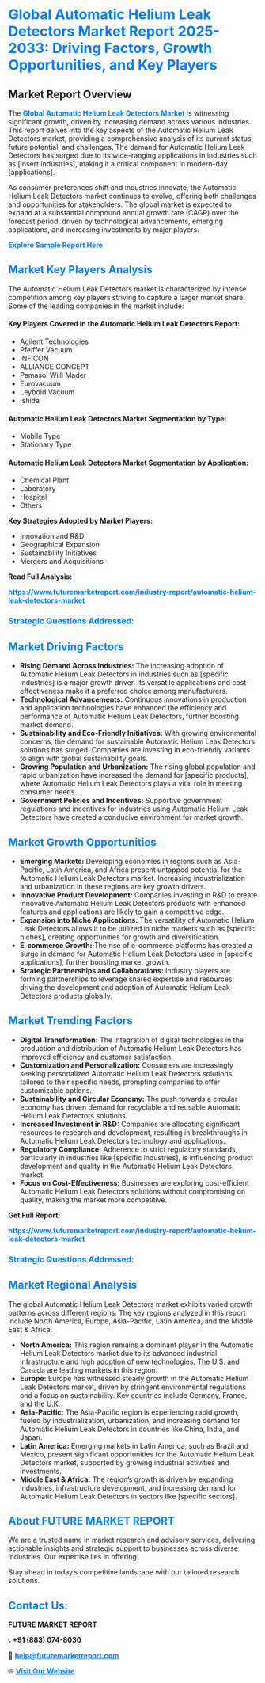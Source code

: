 <h1 style="color: #007BFF;">Global Automatic Helium Leak Detectors Market Report 2025-2033: Driving Factors, Growth Opportunities, and Key Players</h1>

<section id="overview">
<h2>Market Report Overview</h2>
<p>The <a href="https://www.futuremarketreport.com/industry-report/automatic-helium-leak-detectors-market" style="color: #007BFF; text-decoration: none;"><strong>Global Automatic Helium Leak Detectors Market</strong></a> is witnessing significant growth, driven by increasing demand across various industries. This report delves into the key aspects of the Automatic Helium Leak Detectors market, providing a comprehensive analysis of its current status, future potential, and challenges. The demand for Automatic Helium Leak Detectors has surged due to its wide-ranging applications in industries such as [insert industries], making it a critical component in modern-day [applications].</p>
<p>As consumer preferences shift and industries innovate, the Automatic Helium Leak Detectors market continues to evolve, offering both challenges and opportunities for stakeholders. The global market is expected to expand at a substantial compound annual growth rate (CAGR) over the forecast period, driven by technological advancements, emerging applications, and increasing investments by major players.</p>
</section>

<section id="overview">
<p><a href="https://www.futuremarketreport.com/request-sample/reportId=75485" style="color: #007BFF; text-decoration: none;"><strong>Explore Sample Report Here</strong></a></p>
</section>

<section id="key-players">
<h2 style="color: #007BFF;">Market Key Players Analysis</h2>
<p>The Automatic Helium Leak Detectors market is characterized by intense competition among key players striving to capture a larger market share. Some of the leading companies in the market include:</p>
<h4>Key Players Covered in the Automatic Helium Leak Detectors Report:</h4>
<ul><li>Agilent Technologies</li><li>Pfeiffer Vacuum</li><li>INFICON</li><li>ALLIANCE CONCEPT</li><li>Pamasol Willi Mader</li><li>Eurovacuum</li><li>Leybold Vacuum</li><li>Ishida</li></ul>
<h4>Automatic Helium Leak Detectors Market Segmentation by Type:</h4>
<ul><li>Mobile Type</li><li>Stationary Type</li></ul>

<h4>Automatic Helium Leak Detectors Market Segmentation by Application:</h4>
<ul><li>Chemical Plant</li><li>Laboratory</li><li>Hospital</li><li>Others</li></ul>
<p><strong>Key Strategies Adopted by Market Players:</strong></p>
<ul>
<li>Innovation and R&D</li>
<li>Geographical Expansion</li>
<li>Sustainability Initiatives</li>
<li>Mergers and Acquisitions</li>
</ul>
</section>

<section>
<p><strong>Read Full Analysis: </strong></p><a href="https://www.futuremarketreport.com/industry-report/automatic-helium-leak-detectors-market" style="color: #007BFF; text-decoration: none;"><strong>https://www.futuremarketreport.com/industry-report/automatic-helium-leak-detectors-market</strong></a>
<h3 style="color: #007BFF;">Strategic Questions Addressed:</h3>
</section>

<section id="driving-factors">
<h2 style="color: #007BFF;">Market Driving Factors</h2>
<ul>
<li><strong>Rising Demand Across Industries:</strong> The increasing adoption of Automatic Helium Leak Detectors in industries such as [specific industries] is a major growth driver. Its versatile applications and cost-effectiveness make it a preferred choice among manufacturers.</li>
<li><strong>Technological Advancements:</strong> Continuous innovations in production and application technologies have enhanced the efficiency and performance of Automatic Helium Leak Detectors, further boosting market demand.</li>
<li><strong>Sustainability and Eco-Friendly Initiatives:</strong> With growing environmental concerns, the demand for sustainable Automatic Helium Leak Detectors solutions has surged. Companies are investing in eco-friendly variants to align with global sustainability goals.</li>
<li><strong>Growing Population and Urbanization:</strong> The rising global population and rapid urbanization have increased the demand for [specific products], where Automatic Helium Leak Detectors plays a vital role in meeting consumer needs.</li>
<li><strong>Government Policies and Incentives:</strong> Supportive government regulations and incentives for industries using Automatic Helium Leak Detectors have created a conducive environment for market growth.</li>
</ul>
</section>

<section id="growth-opportunities">
<h2 style="color: #007BFF;">Market Growth Opportunities</h2>
<ul>
<li><strong>Emerging Markets:</strong> Developing economies in regions such as Asia-Pacific, Latin America, and Africa present untapped potential for the Automatic Helium Leak Detectors market. Increasing industrialization and urbanization in these regions are key growth drivers.</li>
<li><strong>Innovative Product Development:</strong> Companies investing in R&D to create innovative Automatic Helium Leak Detectors products with enhanced features and applications are likely to gain a competitive edge.</li>
<li><strong>Expansion into Niche Applications:</strong> The versatility of Automatic Helium Leak Detectors allows it to be utilized in niche markets such as [specific niches], creating opportunities for growth and diversification.</li>
<li><strong>E-commerce Growth:</strong> The rise of e-commerce platforms has created a surge in demand for Automatic Helium Leak Detectors used in [specific applications], further boosting market growth.</li>
<li><strong>Strategic Partnerships and Collaborations:</strong> Industry players are forming partnerships to leverage shared expertise and resources, driving the development and adoption of Automatic Helium Leak Detectors products globally.</li>
</ul>
</section>

<section id="trending-factors">
<h2 style="color: #007BFF;">Market Trending Factors</h2>
<ul>
<li><strong>Digital Transformation:</strong> The integration of digital technologies in the production and distribution of Automatic Helium Leak Detectors has improved efficiency and customer satisfaction.</li>
<li><strong>Customization and Personalization:</strong> Consumers are increasingly seeking personalized Automatic Helium Leak Detectors solutions tailored to their specific needs, prompting companies to offer customizable options.</li>
<li><strong>Sustainability and Circular Economy:</strong> The push towards a circular economy has driven demand for recyclable and reusable Automatic Helium Leak Detectors solutions.</li>
<li><strong>Increased Investment in R&D:</strong> Companies are allocating significant resources to research and development, resulting in breakthroughs in Automatic Helium Leak Detectors technology and applications.</li>
<li><strong>Regulatory Compliance:</strong> Adherence to strict regulatory standards, particularly in industries like [specific industries], is influencing product development and quality in the Automatic Helium Leak Detectors market.</li>
<li><strong>Focus on Cost-Effectiveness:</strong> Businesses are exploring cost-efficient Automatic Helium Leak Detectors solutions without compromising on quality, making the market more competitive.</li>
</ul>
</section>

<section>
<p><strong>Get Full Report: </strong></p><a href="https://www.futuremarketreport.com/industry-report/automatic-helium-leak-detectors-market" style="color: #007BFF; text-decoration: none;"><strong>https://www.futuremarketreport.com/industry-report/automatic-helium-leak-detectors-market</strong></a>
<h3 style="color: #007BFF;">Strategic Questions Addressed:</h3>
</section>


<section id="regional-analysis">
<h2 style="color: #007BFF;">Market Regional Analysis</h2>
<p>The global Automatic Helium Leak Detectors market exhibits varied growth patterns across different regions. The key regions analyzed in this report include North America, Europe, Asia-Pacific, Latin America, and the Middle East & Africa:</p>
<ul>
<li><strong>North America:</strong> This region remains a dominant player in the Automatic Helium Leak Detectors market due to its advanced industrial infrastructure and high adoption of new technologies. The U.S. and Canada are leading markets in this region.</li>
<li><strong>Europe:</strong> Europe has witnessed steady growth in the Automatic Helium Leak Detectors market, driven by stringent environmental regulations and a focus on sustainability. Key countries include Germany, France, and the U.K.</li>
<li><strong>Asia-Pacific:</strong> The Asia-Pacific region is experiencing rapid growth, fueled by industrialization, urbanization, and increasing demand for Automatic Helium Leak Detectors in countries like China, India, and Japan.</li>
<li><strong>Latin America:</strong> Emerging markets in Latin America, such as Brazil and Mexico, present significant opportunities for the Automatic Helium Leak Detectors market, supported by growing industrial activities and investments.</li>
<li><strong>Middle East & Africa:</strong> The region’s growth is driven by expanding industries, infrastructure development, and increasing demand for Automatic Helium Leak Detectors in sectors like [specific sectors].</li>
</ul>
</section>

<footer>
<h2 style="color: #007BFF;">About FUTURE MARKET REPORT</h2>
<p>We are a trusted name in market research and advisory services, delivering actionable insights and strategic support to businesses across diverse industries. Our expertise lies in offering:</p>

<p>Stay ahead in today’s competitive landscape with our tailored research solutions.</p>

<h2 style="color: #007BFF;">Contact Us:</h2>
<p><strong>FUTURE MARKET REPORT</strong></p>
<p>📞 <strong>+91 (883) 074-8030</strong></p>
<p>📧 <strong><a href="mailto:help@futuremarketreport.com" style="color: #007BFF;">help@futuremarketreport.com</a></strong></p>
<p>🌐 <strong><a href="https://www.futuremarketreport.com/" style="color: #007BFF;">Visit Our Website</a></strong></p>
</footer>